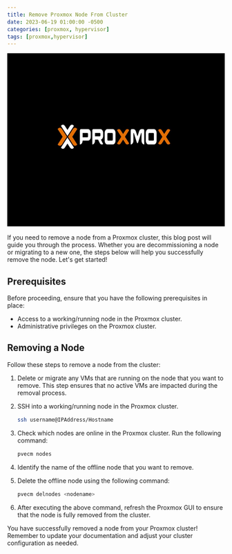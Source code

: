 ```yaml
---
title: Remove Proxmox Node From Cluster
date: 2023-06-19 01:00:00 -0500
categories: [proxmox, hypervisor]
tags: [proxmox,hypervisor]
---
```


<img src="/assets/img/posts/remove_proxmox_node_from_cluster/remove_proxmox_node_from_cluster.jpg" alt="Remove Proxmox Node From Cluster" style="height:400px; width:600px;" />


If you need to remove a node from a Proxmox cluster, this blog post will guide you through the process. Whether you are decommissioning a node or migrating to a new one, the steps below will help you successfully remove the node. Let's get started!

## Prerequisites

Before proceeding, ensure that you have the following prerequisites in place:

- Access to a working/running node in the Proxmox cluster.
- Administrative privileges on the Proxmox cluster.

## Removing a Node

Follow these steps to remove a node from the cluster:

1. Delete or migrate any VMs that are running on the node that you want to remove. This step ensures that no active VMs are impacted during the removal process.

2. SSH into a working/running node in the Proxmox cluster.
   ```bash
   ssh username@IPAddress/Hostname
   ```
3. Check which nodes are online in the Proxmox cluster. Run the following command:
   ```bash
   pvecm nodes
   ```
4. Identify the name of the offline node that you want to remove.

5. Delete the offline node using the following command:
   ```bash
   pvecm delnodes <nodename>
   ```
6. After executing the above command, refresh the Proxmox GUI to ensure that the node is fully removed from the cluster.

You have successfully removed a node from your Proxmox cluster! Remember to update your documentation and adjust your cluster configuration as needed.